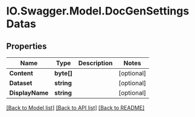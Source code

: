 # IO.Swagger.Model.DocGenSettingsDatas
## Properties

Name | Type | Description | Notes
------------ | ------------- | ------------- | -------------
**Content** | **byte[]** |  | [optional] 
**Dataset** | **string** |  | [optional] 
**DisplayName** | **string** |  | [optional] 

[[Back to Model list]](../README.md#documentation-for-models) [[Back to API list]](../README.md#documentation-for-api-endpoints) [[Back to README]](../README.md)

